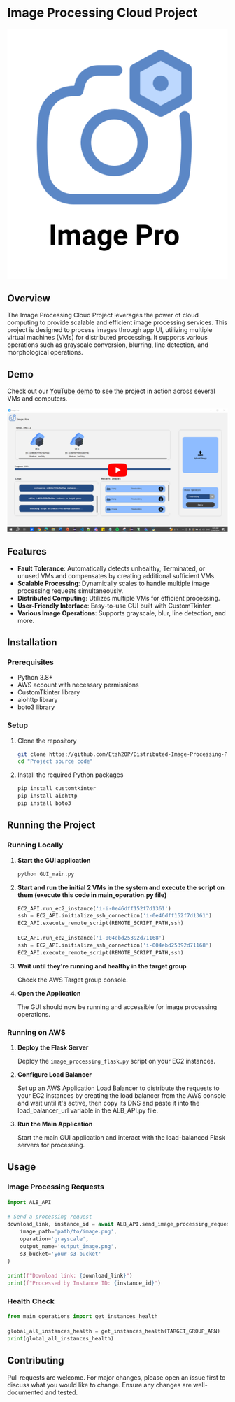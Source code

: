 # Image Processing Cloud Project

<div align ="center">
  <img src="Project%20source%20code/GUI_needed_files/Image_Pro.png" alt="Logo"/>
</div>

## Overview

The Image Processing Cloud Project leverages the power of cloud computing to provide scalable and efficient image processing services. This project is designed to process images through app UI, utilizing multiple virtual machines (VMs) for distributed processing. It supports various operations such as grayscale conversion, blurring, line detection, and morphological operations.

## Demo

Check out our [YouTube demo](https://youtu.be/1xnuI-0nm1c) to see the project in action across several VMs and computers.

<div align ="center">
  <a href="https://youtu.be/1xnuI-0nm1c" target="blank" title="Demo video link">
    <img src="Project%20source%20code/GUI_needed_files/Image_Demo_Video.png" alt="Demo video link" title="Demo video link"/>
  </a>
</div>

## Features

- **Fault Tolerance**: Automatically detects unhealthy, Terminated, or unused VMs and compensates by creating additional sufficient VMs.
- **Scalable Processing**: Dynamically scales to handle multiple image processing requests simultaneously.
- **Distributed Computing**: Utilizes multiple VMs for efficient processing.
- **User-Friendly Interface**: Easy-to-use GUI built with CustomTkinter.
- **Various Image Operations**: Supports grayscale, blur, line detection, and more.

## Installation

### Prerequisites

- Python 3.8+
- AWS account with necessary permissions
- CustomTkinter library
- aiohttp library
- boto3 library

### Setup

1. Clone the repository

    ```bash
    git clone https://github.com/Etsh20P/Distributed-Image-Processing-Project.git
    cd "Project source code"
    ```

2. Install the required Python packages

    ```bash
    pip install customtkinter
    pip install aiohttp
    pip install boto3

    ```

## Running the Project

### Running Locally

1. **Start the GUI application**

    ```bash
    python GUI_main.py
    ```

2. **Start and run the initial 2 VMs in the system and execute the script on them (execute this code in main_operation.py file)**

    ```python
    EC2_API.run_ec2_instance('i-i-0e46dff152f7d1361')
    ssh = EC2_API.initialize_ssh_connection('i-0e46dff152f7d1361')
    EC2_API.execute_remote_script(REMOTE_SCRIPT_PATH,ssh)
    
    EC2_API.run_ec2_instance('i-004ebd25392d71168')
    ssh = EC2_API.initialize_ssh_connection('i-004ebd25392d71168')
    EC2_API.execute_remote_script(REMOTE_SCRIPT_PATH,ssh)
    ```

3. **Wait until they're running and healthy in the target group**

    Check the AWS Target group console.


4. **Open the Application**

    The GUI should now be running and accessible for image processing operations.

### Running on AWS

1. **Deploy the Flask Server**

    Deploy the `image_processing_flask.py` script on your EC2 instances.

2. **Configure Load Balancer**

    Set up an AWS Application Load Balancer to distribute the requests to your EC2 instances by creating the load balancer from the AWS console
    and wait until it's active, then copy its DNS and paste it into the load_balancer_url variable in the ALB_API.py file.

3. **Run the Main Application**

    Start the main GUI application and interact with the load-balanced Flask servers for processing.

## Usage

### Image Processing Requests

  ```python
  import ALB_API

  # Send a processing request
  download_link, instance_id = await ALB_API.send_image_processing_request(
      image_path='path/to/image.png',
      operation='grayscale',
      output_name='output_image.png',
      s3_bucket='your-s3-bucket'
  )

  print(f"Download link: {download_link}")
  print(f"Processed by Instance ID: {instance_id}")
  ```

### Health Check

  ```python
  from main_operations import get_instances_health

  global_all_instances_health = get_instances_health(TARGET_GROUP_ARN)
  print(global_all_instances_health)
  ```

## Contributing

Pull requests are welcome. For major changes, please open an issue first to discuss what you would like to change. Ensure any changes are well-documented and tested.


